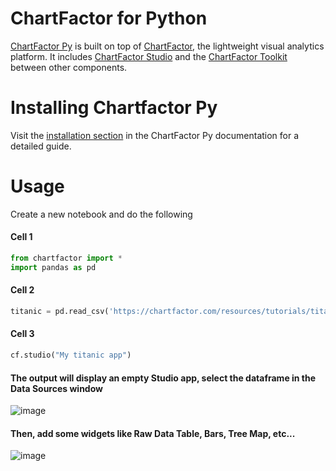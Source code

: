 # ChartFactor for Python

[ChartFactor Py](https://chartfactor.com/doc/latest/cfpy_overview/) is built on top of [ChartFactor](https://chartfactor.com), the lightweight visual analytics platform. It includes [ChartFactor Studio](https://chartfactor.com/doc/latest/studio_intro/) and the [ChartFactor Toolkit](https://chartfactor.com/doc/latest/architecture/) between other components.

# Installing Chartfactor Py

Visit the [installation section](https://chartfactor.com/doc/latest/cfpy_installing/) in the ChartFactor Py documentation for a detailed guide.

# Usage

Create a new notebook and do the following

#### Cell 1

```python
from chartfactor import *
import pandas as pd
```

#### Cell 2

```python
titanic = pd.read_csv('https://chartfactor.com/resources/tutorials/titanic.csv')
```

#### Cell 3

```python
cf.studio("My titanic app")
```

#### The output will display an empty Studio app, select the dataframe in the Data Sources window
![image](https://chartfactor.com/resources/images/chartfactor-py/studio-empty.png)

#### Then, add some widgets like Raw Data Table, Bars, Tree Map, etc...
![image](https://chartfactor.com/resources/images/chartfactor-py/studio-widgets.png)
